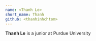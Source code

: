```yaml
---
name: <Thanh Le>
short_name: Thanh
github: <thanhinhchtom>
---
```


**Thanh Le** is a junior at Purdue University
